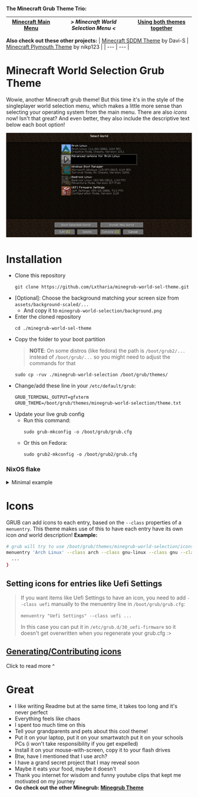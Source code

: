 **The Minecraft Grub Theme Trio:**

| [Minecraft Main Menu](https://github.com/Lxtharia/minegrub-theme) | *> Minecraft World Selection Menu <* | [Using both themes together](https://github.com/Lxtharia/double-minegrub-menu) |
| --- | --- | --- |

**Also check out these other projects:**
| [Minecraft SDDM Theme](https://github.com/Davi-S/sddm-theme-minesddm) by Davi-S | [Minecraft Plymouth Theme](https://github.com/nikp123/minecraft-plymouth-theme) by nikp123 |
| --- | --- |

# Minecraft World Selection Grub Theme

Wowie, another Minecraft grub theme! But this time it's in the style of the singleplayer world selection menu, which makes a little more sense than selecting your operating system from the main menu.
There are also *icons* now! Isn't that great? And even better, they also include the descriptive text below each boot option!

![Minegrub Preview Screenshot](assets/theme-preview.png)

# Installation

- Clone this repository
  ```
  git clone https://github.com/Lxtharia/minegrub-world-sel-theme.git
  ```
- [Optional]: Choose the background matching your screen size from `assets/background-scaled/...`
  - And copy it to `minegrub-world-selection/background.png`
- Enter the cloned repository
  ```
  cd ./minegrub-world-sel-theme
  ```
- Copy the folder to your boot partition
  > **NOTE**: 
  > On some distros (like fedora) the path is `/boot/grub2/...` instead of `/boot/grub/...` so you might need to adjust the commands for that
  ```
  sudo cp -ruv ./minegrub-world-selection /boot/grub/themes/
  ```
- Change/add these line in your `/etc/default/grub`:
  ```
  GRUB_TERMINAL_OUTPUT=gfxterm
  GRUB_THEME=/boot/grub/themes/minegrub-world-selection/theme.txt
  ```
- Update your live grub config
  - Run this command:
     ```
    sudo grub-mkconfig -o /boot/grub/grub.cfg
    ```
  - Or this on Fedora:
    ```
    sudo grub2-mkconfig -o /boot/grub2/grub.cfg
    ```

### NixOS flake

<details>
<summary>Minimal example</summary>

```nix
# flake.nix
{
  inputs.minegrub-world-sel-theme.url = "github:Lxtharia/minegrub-world-sel-theme";
  # ...

  outputs = {nixpkgs, ...} @ inputs: {
    nixosConfigurations.HOSTNAME = nixpkgs.lib.nixosSystem {
      modules = [
        ./configuration.nix
        inputs.minegrub-world-sel-theme.nixosModules.default
      ];
    };
  }
}

# configuration.nix
{ pkgs, ... }: {

  boot.loader.grub = {
    minegrub-world-sel = {
      enable = true;
      customIcons = [{
        name = "nixos";
        lineTop = "NixOS (23/11/2023, 23:03)";
        lineBottom = "Survival Mode, No Cheats, Version: 23.11";
        # Icon: you can use an icon from the remote repo, or load from a local file
        imgName = "nixos";
        # customImg = builtins.path {
        #   path = ./nixos-logo.png;
        #   name = "nixos-img";
        # };
      }];
    };
  };

}
```
</details>




# Icons

GRUB can add icons to each entry, based on the `--class` properties of a `menuentry`.
This theme makes use of this to have each entry have its own icon _and_ world description!
**Example:**
```bash
# grub will try to use /boot/grub/themes/minegrub-world-selection/icons/arch.png as the icon and falls back on  gnu-linux.png,  gnu.png  and  os.png
menuentry 'Arch Linux' --class arch --class gnu-linux --class gnu --class os $menuentry_id_option 'gnulinux-simple-somefunnyuuid' {
  ...
}
```

## Setting icons for entries like Uefi Settings

> If you want items like Uefi Settings to have an icon, you need to add `--class uefi` manually to the menuentry line in `/boot/grub/grub.cfg`:
>
>  `menuentry "Uefi Settings" --class uefi ...`
>
> In this case you can put it in `/etc/grub.d/30_uefi-firmware` so it doesn't get overwritten when you regenerate your grub.cfg :>


## [Generating/Contributing icons](icon-generator/README.md)

Click to read more ^

# Great

- I like writing Readme but at the same time, it takes too long and it's never perfect
- Everything feels like chaos
- I spent too much time on this
- Tell your grandparents and pets about this cool theme!
- Put it on your laptop, put it on your smartwatch put it on your schools PCs (i won't take responsibility if you get expelled)
- Install it on your mouse-with-screen, copy it to your flash drives
- Btw, have I mentioned that I use arch?
- I have a grand secret project that I may reveal soon
- Maybe it eats your food, maybe it doesn't
- Thank you internet for wisdom and funny youtube clips that kept me motivated on my journey
- **Go check out the other Minegrub: [Minegrub Theme](https://github.com/Lxtharia/minegrub-theme)**

